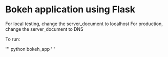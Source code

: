 # Bokeh application using Flask
For local testing, change the server_document to localhost
For production, change the server_document to DNS

To run:

'''
python bokeh_app
'''